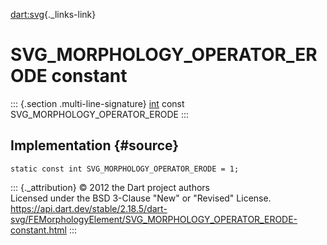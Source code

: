 [dart:svg](../../dart-svg/dart-svg-library){._links-link}

SVG\_MORPHOLOGY\_OPERATOR\_ERODE constant
=========================================

::: {.section .multi-line-signature}
[int](../../dart-core/int-class) const SVG\_MORPHOLOGY\_OPERATOR\_ERODE
:::

Implementation {#source}
--------------

``` {.language-dart data-language="dart"}
static const int SVG_MORPHOLOGY_OPERATOR_ERODE = 1;
```

::: {._attribution}
© 2012 the Dart project authors\
Licensed under the BSD 3-Clause \"New\" or \"Revised\" License.\
<https://api.dart.dev/stable/2.18.5/dart-svg/FEMorphologyElement/SVG_MORPHOLOGY_OPERATOR_ERODE-constant.html>
:::
